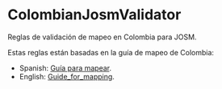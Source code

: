 # ColombianJosmValidator
Reglas de validación de mapeo en Colombia para JOSM.

Estas reglas están basadas en la guía de mapeo de Colombia:

* Spanish: [Guía para mapear](https://wiki.openstreetmap.org/wiki/ES:Colombia/Gu%C3%ADa_para_mapear).
* English: [Guide_for_mapping](https://wiki.openstreetmap.org/wiki/Colombia/Guide_for_mapping).
